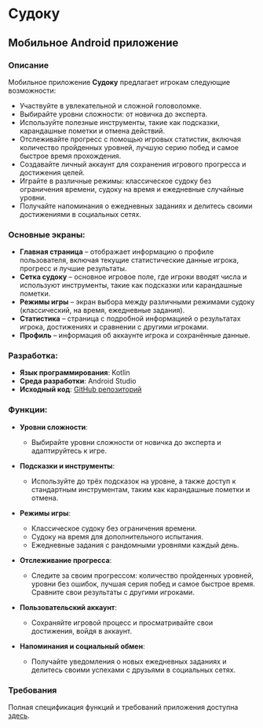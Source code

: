 
# Судоку

## Мобильное Android приложение

### Описание

Мобильное приложение **Судоку** предлагает игрокам следующие возможности:

- Участвуйте в увлекательной и сложной головоломке.
- Выбирайте уровни сложности: от новичка до эксперта.
- Используйте полезные инструменты, такие как подсказки, карандашные пометки и отмена действий.
- Отслеживайте прогресс с помощью игровых статистик, включая количество пройденных уровней, лучшую серию побед и самое быстрое время прохождения.
- Создавайте личный аккаунт для сохранения игрового прогресса и достижения целей.
- Играйте в различные режимы: классическое судоку без ограничения времени, судоку на время и ежедневные случайные уровни.
- Получайте напоминания о ежедневных заданиях и делитесь своими достижениями в социальных сетях.

### Основные экраны:

- **Главная страница** – отображает информацию о профиле пользователя, включая текущие статистические данные игрока, прогресс и лучшие результаты.
- **Сетка судоку** – основное игровое поле, где игроки вводят числа и используют инструменты, такие как подсказки или карандашные пометки.
- **Режимы игры** – экран выбора между различными режимами судоку (классический, на время, ежедневные задания).
- **Статистика** – страница с подробной информацией о результатах игрока, достижениях и сравнении с другими игроками.
- **Профиль** – информация об аккаунте игрока и сохранённые данные.

### Разработка:

- **Язык программирования**: Kotlin
- **Среда разработки**: Android Studio
- **Исходный код**: [GitHub репозиторий](https://github.com/boleytoboy/sudoku)

### Функции:

- **Уровни сложности**:
  - Выбирайте уровни сложности от новичка до эксперта и адаптируйтесь к игре.

- **Подсказки и инструменты**:
  - Используйте до трёх подсказок на уровне, а также доступ к стандартным инструментам, таким как карандашные пометки и отмена.

- **Режимы игры**:
  - Классическое судоку без ограничения времени.
  - Судоку на время для дополнительного испытания.
  - Ежедневные задания с рандомными уровнями каждый день.

- **Отслеживание прогресса**:
  - Следите за своим прогрессом: количество пройденных уровней, уровни без ошибок, лучшая серия побед и самое быстрое время. Сравните свои результаты с другими игроками.

- **Пользовательский аккаунт**:
  - Сохраняйте игровой процесс и просматривайте свои достижения, войдя в аккаунт.

- **Напоминания и социальный обмен**:
  - Получайте уведомления о новых ежедневных заданиях и делитесь своими успехами с друзьями в социальных сетях.

### Требования

Полная спецификация функций и требований приложения доступна [здесь](https://github.com/boleytoboy/sudoku/blob/main/docs/SRS.md).
